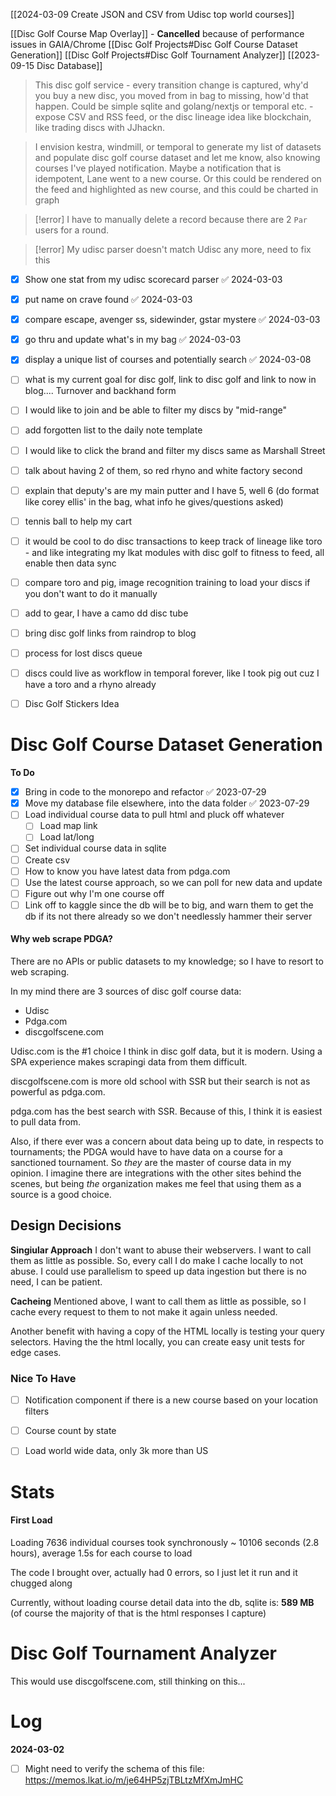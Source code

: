 [[2024-03-09 Create JSON and CSV from Udisc top world courses]]

[[Disc Golf Course Map Overlay]] - **Cancelled** because of performance issues in GAIA/Chrome
[[Disc Golf Projects#Disc Golf Course Dataset Generation]]
[[Disc Golf Projects#Disc Golf Tournament Analyzer]]
[[2023-09-15 Disc Database]]

> This disc golf service - every transition change is captured, why'd you buy a new disc, you moved from in bag to missing, how'd that happen. Could be simple sqlite and golang/nextjs or temporal etc. - expose CSV and RSS feed, or the disc lineage idea like blockchain, like trading discs with JJhackn.

> I envision kestra, windmill, or temporal to generate my list of datasets and populate disc golf course dataset and let me know, also knowing courses I've played notification. Maybe a notification that is idempotent, Lane went to a new course. Or this could be rendered on the feed and highlighted as new course, and this could be charted in graph

> [!error] I have to manually delete a record because there are 2 `Par` users for a round. 

> [!error] My udisc parser doesn't match Udisc any more, need to fix this

- [x] Show one stat from my udisc scorecard parser ✅ 2024-03-03
- [x] put name on crave found ✅ 2024-03-03
- [x] compare escape, avenger ss, sidewinder, gstar mystere ✅ 2024-03-03
- [x] go thru and update what's in my bag ✅ 2024-03-03
- [x] display a unique list of courses and potentially search ✅ 2024-03-08
- [ ] what is my current goal for disc golf, link to disc golf and link to now in blog.... Turnover and backhand form

- [ ] I would like to join and be able to filter my discs by "mid-range"
- [ ] add forgotten list to the daily note template
- [ ] I would like to click the brand and filter my discs same as Marshall Street 
- [ ] talk about having 2 of them, so red rhyno and white factory second
- [ ] explain that deputy's are my main putter and I have 5, well 6 (do format like corey ellis' in the bag, what info he gives/questions asked)
- [ ] tennis ball to help my cart
- [ ] it would be cool to do disc transactions to keep track of lineage like toro - and like integrating my lkat modules with disc golf to fitness to feed, all enable then data sync
- [ ] compare toro and pig, image recognition training to load your discs if you don't want to do it manually
- [ ] add to gear, I have a camo dd disc tube
- [ ] bring disc golf links from raindrop to blog
- [ ] process for lost discs queue
- [ ] discs could live as workflow in temporal forever, like I took pig out cuz I have a toro and a rhyno already
- [ ] Disc Golf Stickers Idea

# Disc Golf Course Dataset Generation

**To Do**
- [x] Bring in code to the monorepo and refactor ✅ 2023-07-29
- [x] Move my database file elsewhere, into the data folder ✅ 2023-07-29
- [ ] Load individual course data to pull html and pluck off whatever
	- [ ] Load map link
	- [ ] Load lat/long
- [ ] Set individual course data in sqlite
- [ ] Create csv
- [ ] How to know you have latest data from pdga.com
- [ ] Use the latest course approach, so we can poll for new data and update
- [ ] Figure out why I'm one course off
- [ ] Link off to kaggle since the db will be to big, and warn them to get the db if its not there already so we don't needlessly hammer their server

#### Why web scrape PDGA?

There are no APIs or public datasets to my knowledge; so I have to resort to web scraping.

In my mind there are 3 sources of disc golf course data:
- Udisc
- Pdga.com
- discgolfscene.com

Udisc.com is the #1 choice I think in disc golf data, but it is modern. Using a SPA experience makes scrapingi data from them difficult.

discgolfscene.com is more old school with SSR but their search is not as powerful as pdga.com.

pdga.com has the best search with SSR. Because of this, I think it is easiest to pull data from.

Also, if there ever was a concern about data being up to date, in respects to tournaments; the PDGA would have to have data on a course for a sanctioned tournament. So *they* are the master of course data in my opinion. I imagine there are integrations with the other sites behind the scenes, but being *the* organization makes me feel that using them as a source is a good choice.

## Design Decisions

**Singiular Approach**
I don't want to abuse their webservers. I want to call them as little as possible. So, every call I do make I cache locally to not abuse. I could use parallelism to speed up data ingestion but there is no need, I can be patient.

**Cacheing**
Mentioned above, I want to call them as little as possible, so I cache every request to them to not make it again unless needed.

Another benefit with having a copy of the HTML locally is testing your query selectors. Having the the html locally, you can create easy unit tests for edge cases.



### Nice To Have
- [ ] Notification component if there is a new course based on your location filters
- [ ] Course count by state
- [ ] Load world wide data, only 3k more than US


# Stats

#### First Load
Loading 7636 individual courses took synchronously ~ 10106 seconds (2.8 hours), average 1.5s for each course to load

The code I brought over, actually had 0 errors, so I just let it run and it chugged along

Currently, without loading course detail data into the db, sqlite is: **589 MB** (of course the majority of that is the html responses I capture)


# Disc Golf Tournament Analyzer

This would use discgolfscene.com, still thinking on this...

# Log

**2024-03-02**
- [ ] Might need to verify the schema of this file: https://memos.lkat.io/m/je64HP5zjTBLtzMfXmJmHC